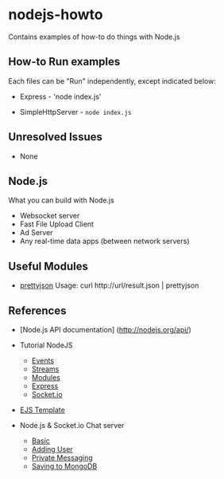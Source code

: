 nodejs-howto
============

Contains examples of how-to do things with Node.js

## How-to Run examples ##

Each files can be "Run" independently, except indicated below:

- Express - 'node index.js'

- SimpleHttpServer - `node index.js`

## Unresolved Issues ##

- None

## Node.js ##

What you can build with Node.js
- Websocket server
- Fast File Upload Client
- Ad Server
- Any real-time data apps (between network servers)

## Useful Modules ##

- [prettyjson](https://www.npmjs.org/package/prettyjson)
    Usage: curl http://url/result.json | prettyjson

## References ##

- [Node.js API documentation] (http://nodejs.org/api/)

- Tutorial NodeJS
   - [Events](https://www.youtube.com/watch?v=5foad8PygGM)
   - [Streams](https://www.youtube.com/watch?v=9Ui3DaNO7lE)
   - [Modules](https://www.youtube.com/watch?v=txW0rKTYVK4)
   - [Express](https://www.youtube.com/watch?v=WkJyEBz0PTY)
   - [Socket.io](https://www.youtube.com/watch?v=mtDK4jf4RS0)

- [EJS Template](http://robdodson.me/blog/2012/05/31/how-to-use-ejs-in-express/)

- Node.js & Socket.io Chat server
   - [Basic](https://www.youtube.com/watch?v=pNKNYLv2BpQ)
   - [Adding User](https://www.youtube.com/watch?v=dOSIqJWQkXM)
   - [Private Messaging](https://www.youtube.com/watch?v=k8o8-Q_-Qfk)
   - [Saving to MongoDB](https://www.youtube.com/watch?v=c01OHDUpDMU)